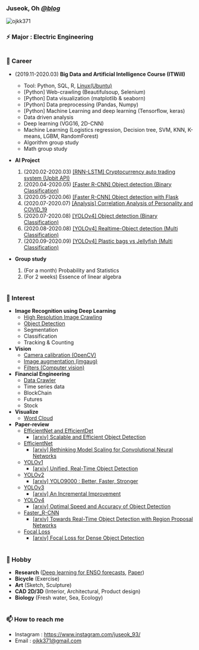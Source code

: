 ### Juseok, Oh [*@blog*](https://blog.naver.com/ojkk371)
<p align="left"> <img src="https://komarev.com/ghpvc/?username=ojkk371&color=brightgreen" alt="ojkk371" /> </p>

### ⚡ Major : Electric Engineering
#
### 🔭 Career
  
  - (2019.11-2020.03) **Big Data and Artificial Intelligence Course (ITWill)**
    - Tool: Python, SQL, R, [Linux(Ubuntu)](https://github.com/ojkk371/Ubuntu)
    - [Python] Web-crawling (Beautifulsoup, Selenium)
    - [Python] Data visualization (matplotlib & seaborn)
    - [Python] Data preprocessing (Pandas, Numpy)
    - [Python] Machine Learning and deep learning (Tensorflow, keras)
    - Data driven analysis
    - Deep learning (VGG16, 2D-CNN)
    - Machine Learning (Logistics regression, Decision tree, SVM, KNN, K-means, LGBM, RandomForest)
    - Algorithm group study
    - Math group study  
      
  - **AI Project**
    1. (2020.02-2020.03) [[RNN-LSTM] Cryptocurrency auto trading system (Upbit API)](https://github.com/ojkk371/Block-chain-Prediction-Using-LSTM)
    2. (2020.04-2020.05) [[Faster R-CNN] Object detection (Binary Classification)](https://github.com/ojkk371/Custom-Faster-R-CNN)
    3. (2020.05-2020.06) [[Faster R-CNN] Object detection with Flask](https://github.com/ojkk371/Faster-R-CNN-with-Flask)
    4. (2020.07-2020.07) [[Analysis] Correlation Analysis of Personality and COVID_19](https://github.com/ojkk371/Correlation-Analysis-of-Personality-and-COVID_19)
    5. (2020.07-2020.08) [[YOLOv4] Object detection (Binary Classification)](https://github.com/ojkk371/Custom-YOLOv4/blob/master/README.md)
    6. (2020.08-2020.08) [[YOLOv4] Realtime-Object detection (Multi Classification)](https://github.com/ojkk371/Custom-YOLO_BOHOL/blob/master/README.md)
    7. (2020.09-2020.09) [[YOLOv4] Plastic bags vs Jellyfish (Multi Classification)](https://github.com/ojkk371/Eco-system/blob/master/README.md)
    
  - **Group study**
    1. (For a month) Probability and Statistics
    2. (For 2 weeks) Essence of linear algebra
#
### 🌱 Interest
- **Image Recognition using Deep Learning**
    - [High Resolution Image Crawling](https://github.com/ojkk371/Image-crawler)
    - [Object Detection](https://github.com/ojkk371/Object-Detection)
    - Segmentation
    - Classification
    - Tracking & Counting
- **Vision**
    - [Camera calibration (OpenCV)](https://darkpgmr.tistory.com/32)
    - [Image augmentation (imgaug)](https://github.com/aleju/imgaug)
    - [Filters (Computer vision)](https://docs.opencv.org/3.4/d4/d86/group__imgproc__filter.html)
- **Financial Engineering**
    - [Data Crawler](https://github.com/ojkk371/Stock-datareader)
    - Time series data
    - BlockChain
    - Futures
    - Stock
- **Visualize**
    - [Word Cloud](https://tariat.tistory.com/854)
- **Paper-review**
    - [EfficientNet and EfficientDet](https://github.com/ojkk371/Paper-review/blob/master/EfficientDet/README.md)  
       - [[arxiv] Scalable and Efficient Object Detection](https://arxiv.org/pdf/1911.09070.pdf)
    - [EfficientNet](https://github.com/ojkk371/Paper-review/blob/master/EfficientNet/README.md)  
       - [[arxiv] Rethinking Model Scaling for Convolutional Neural Networks](https://arxiv.org/pdf/1905.11946.pdf%E2%80%8Barxiv.org)
    - [YOLOv1](https://github.com/ojkk371/Paper-review/blob/master/YOLOv1/README.md)  
       - [[arxiv] Unified, Real-Time Object Detection](https://arxiv.org/pdf/1506.02640.pdf)
    - [YOLOv2](https://github.com/ojkk371/Paper-review/blob/master/YOLOv2/README.md)  
       - [[arxiv] YOLO9000 : Better, Faster, Stronger](https://arxiv.org/pdf/1612.08242.pdf)
    - [YOLOv3](https://github.com/ojkk371/Paper-review/blob/master/YOLOv3/README.md)  
       - [[arxiv] An Incremental Improvement](https://arxiv.org/pdf/1804.02767.pdf)
    - [YOLOv4](https://github.com/ojkk371/Paper-review/blob/master/YOLOv4/README.md)  
       - [[arxiv] Optimal Speed and Accuracy of Object Detection](https://arxiv.org/pdf/2004.10934.pdf)
    - [Faster_R-CNN](https://github.com/ojkk371/Paper-review/blob/master/Faster_R-CNN/README.md)  
       - [[arxiv] Towards Real-Time Object Detection with Region Proposal Networks](https://arxiv.org/pdf/1506.01497.pdf)
    - [Focal Loss](https://github.com/ojkk371/Paper-review/blob/master/Focal_Loss/README.md)  
       - [[arxiv] Focal Loss for Dense Object Detection](https://arxiv.org/pdf/1708.02002.pdf)
    
#
### 👯 Hobby
- **Research** ([Deep learning for ENSO forecasts](https://github.com/ojkk371/Deep-learning-for-ENSO-forecasts), [Paper](https://github.com/ojkk371/Paper-review))
- **Bicycle** (Exercise)
- **Art** (Sketch, Sculpture)
- **CAD 2D/3D** (Interior, Architectural, Product design)
- **Biology** (Fresh water, Sea, Ecology)
#
### 📫 How to reach me
- Instagram : https://www.instagram.com/juseok_93/
- Email : ojkk371@gmail.com


<!--
**ojkk371/ojkk371** is a ✨ _special_ ✨ repository because its `README.md` (this file) appears on your GitHub profile.

Here are some ideas to get you started:

- 🔭 I’m currently working on ...
- 🌱 I’m currently learning ...
- 👯 I’m looking to collaborate on ...
- 🤔 I’m looking for help with ...
- 💬 Ask me about ...
- 📫 How to reach me: ...
- 😄 Pronouns: ...
- ⚡ Fun fact: ...
-->
